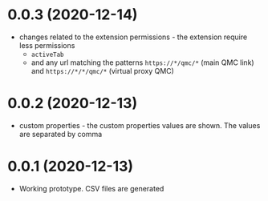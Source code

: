 # 0.0.3 (2020-12-14)
*  changes related to the extension permissions - the extension require less permissions
    * `activeTab`
    * and any url matching the patterns `https://*/qmc/*` (main QMC link) and `https://*/*/qmc/*` (virtual proxy QMC)

# 0.0.2 (2020-12-13)
* custom properties - the custom properties values are shown. The values are separated by comma

# 0.0.1 (2020-12-13)
* Working prototype. CSV files are generated
